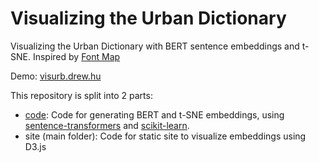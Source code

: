 # Visualizing the Urban Dictionary
Visualizing the Urban Dictionary with BERT sentence embeddings and t-SNE. Inspired by [Font Map](http://fontmap.ideo.com/)

Demo: [visurb.drew.hu](https://visurb.drew.hu)

This repository is split into 2 parts:
* [code](code): Code for generating BERT and t-SNE embeddings, using [sentence-transformers](https://github.com/UKPLab/sentence-transformers) and [scikit-learn](https://github.com/scikit-learn/scikit-learn).
* site (main folder): Code for static site to visualize embeddings using D3.js
